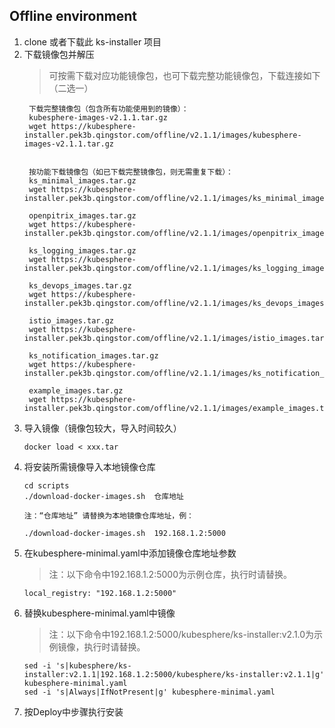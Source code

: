 Offline environment
------------
1. clone 或者下载此 ks-installer 项目  
2. 下载镜像包并解压
   > 可按需下载对应功能镜像包，也可下载完整功能镜像包，下载连接如下（二选一）
   ```
    下载完整镜像包（包含所有功能使用到的镜像）：
    kubesphere-images-v2.1.1.tar.gz
    wget https://kubesphere-installer.pek3b.qingstor.com/offline/v2.1.1/images/kubesphere-images-v2.1.1.tar.gz
   
   
    按功能下载镜像包（如已下载完整镜像包，则无需重复下载）：
    ks_minimal_images.tar.gz
    wget https://kubesphere-installer.pek3b.qingstor.com/offline/v2.1.1/images/ks_minimal_images.tar.gz

    openpitrix_images.tar.gz
    wget https://kubesphere-installer.pek3b.qingstor.com/offline/v2.1.1/images/openpitrix_images.tar.gz

    ks_logging_images.tar.gz
    wget https://kubesphere-installer.pek3b.qingstor.com/offline/v2.1.1/images/ks_logging_images.tar.gz

    ks_devops_images.tar.gz
    wget https://kubesphere-installer.pek3b.qingstor.com/offline/v2.1.1/images/ks_devops_images.tar.gz

    istio_images.tar.gz
    wget https://kubesphere-installer.pek3b.qingstor.com/offline/v2.1.1/images/istio_images.tar.gz

    ks_notification_images.tar.gz
    wget https://kubesphere-installer.pek3b.qingstor.com/offline/v2.1.1/images/ks_notification_images.tar.gz

    example_images.tar.gz
    wget https://kubesphere-installer.pek3b.qingstor.com/offline/v2.1.1/images/example_images.tar.gz
   ```
3. 导入镜像（镜像包较大，导入时间较久）
   ```
   docker load < xxx.tar
   ```
4. 将安装所需镜像导入本地镜像仓库
   ```
   cd scripts
   ./download-docker-images.sh  仓库地址

   注：“仓库地址” 请替换为本地镜像仓库地址，例：

   ./download-docker-images.sh  192.168.1.2:5000
   ```
5. 在kubesphere-minimal.yaml中添加镜像仓库地址参数
   >注：以下命令中192.168.1.2:5000为示例仓库，执行时请替换。
   ```
   local_registry: "192.168.1.2:5000"
   ```
6. 替换kubesphere-minimal.yaml中镜像
   >注：以下命令中192.168.1.2:5000/kubesphere/ks-installer:v2.1.0为示例镜像，执行时请替换。
   ```
   sed -i 's|kubesphere/ks-installer:v2.1.1|192.168.1.2:5000/kubesphere/ks-installer:v2.1.1|g' kubesphere-minimal.yaml
   sed -i 's|Always|IfNotPresent|g' kubesphere-minimal.yaml
   ```
7. 按Deploy中步骤执行安装
